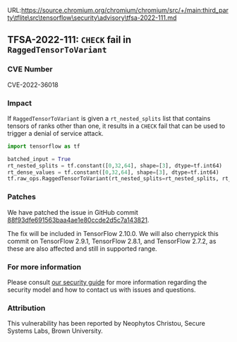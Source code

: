 URL:https://source.chromium.org/chromium/chromium/src/+/main:third_party\tflite\src\tensorflow\security\advisory\tfsa-2022-111.md
## TFSA-2022-111: `CHECK` fail in `RaggedTensorToVariant`

### CVE Number
CVE-2022-36018

### Impact
If `RaggedTensorToVariant` is given a `rt_nested_splits` list that contains tensors of ranks other than one, it results in a `CHECK` fail that can be used to trigger a denial of service attack.
```python
import tensorflow as tf

batched_input = True
rt_nested_splits = tf.constant([0,32,64], shape=[3], dtype=tf.int64)
rt_dense_values = tf.constant([0,32,64], shape=[3], dtype=tf.int64)
tf.raw_ops.RaggedTensorToVariant(rt_nested_splits=rt_nested_splits, rt_dense_values=rt_dense_values, batched_input=batched_input)
```

### Patches
We have patched the issue in GitHub commit [88f93dfe691563baa4ae1e80ccde2d5c7a143821](https://github.com/tensorflow/tensorflow/commit/88f93dfe691563baa4ae1e80ccde2d5c7a143821).

The fix will be included in TensorFlow 2.10.0. We will also cherrypick this commit on TensorFlow 2.9.1, TensorFlow 2.8.1, and TensorFlow 2.7.2, as these are also affected and still in supported range.


### For more information
Please consult [our security guide](https://github.com/tensorflow/tensorflow/blob/master/SECURITY.md) for more information regarding the security model and how to contact us with issues and questions.


### Attribution
This vulnerability has been reported by Neophytos Christou, Secure Systems Labs, Brown University.
